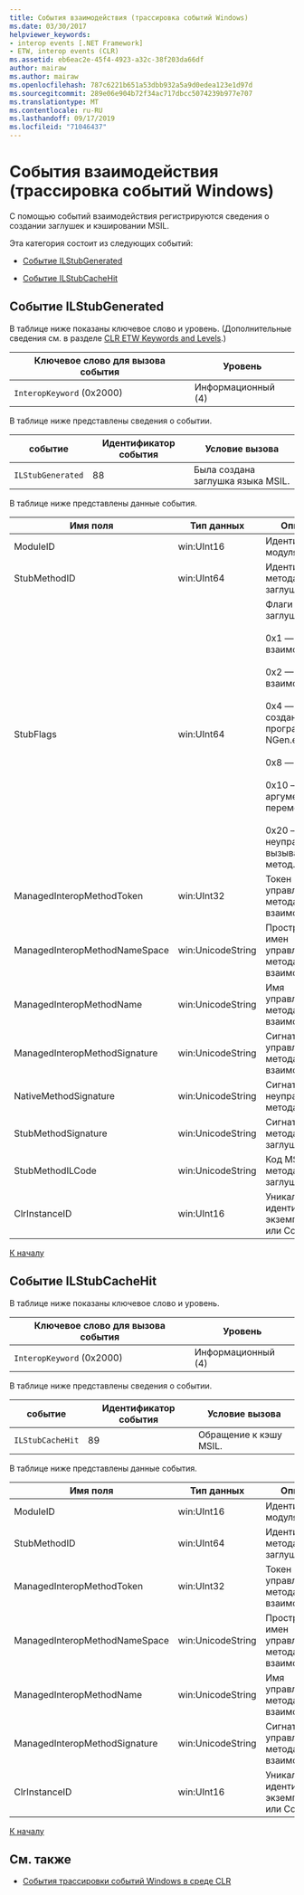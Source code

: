 ```yaml
---
title: События взаимодействия (трассировка событий Windows)
ms.date: 03/30/2017
helpviewer_keywords:
- interop events [.NET Framework]
- ETW, interop events (CLR)
ms.assetid: eb6eac2e-45f4-4923-a32c-38f203da66df
author: mairaw
ms.author: mairaw
ms.openlocfilehash: 787c6221b651a53dbb932a5a9d0edea123e1d97d
ms.sourcegitcommit: 289e06e904b72f34ac717dbcc5074239b977e707
ms.translationtype: MT
ms.contentlocale: ru-RU
ms.lasthandoff: 09/17/2019
ms.locfileid: "71046437"
---
```

# <a name="interop-etw-events"></a>События взаимодействия (трассировка событий Windows)
<a name="top"></a> С помощью событий взаимодействия регистрируются сведения о создании заглушек и кэшировании MSIL.  
  
 Эта категория состоит из следующих событий:  
  
- [Событие ILStubGenerated](#ilstubgenerated_event)  
  
- [Событие ILStubCacheHit](#ilstubcachehit_event)  
  
<a name="ilstubgenerated_event"></a>   
## <a name="ilstubgenerated-event"></a>Событие ILStubGenerated  
 В таблице ниже показаны ключевое слово и уровень. (Дополнительные сведения см. в разделе [CLR ETW Keywords and Levels](clr-etw-keywords-and-levels.md).)  
  
|Ключевое слово для вызова события|Уровень|  
|-----------------------------------|-----------|  
|`InteropKeyword` (0x2000)|Информационный (4)|  
  
 В таблице ниже представлены сведения о событии.  
  
|событие|Идентификатор события|Условие вызова|  
|-----------|--------------|-----------------|  
|`ILStubGenerated`|88|Была создана заглушка языка MSIL.|  
  
 В таблице ниже представлены данные события.  
  
|Имя поля|Тип данных|Описание|  
|----------------|---------------|-----------------|  
|ModuleID|win:UInt16|Идентификатор модуля.|  
|StubMethodID|win:UInt64|Идентификатор метода-заглушки.|  
|StubFlags|win:UInt64|Флаги для заглушки:<br /><br /> 0x1 — обратное взаимодействие;<br /><br /> 0x2 — COM-взаимодействие;<br /><br /> 0x4 — заглушка, созданная программой NGen.exe;<br /><br /> 0x8 — делегат;<br /><br /> 0x10 — аргумент переменной.<br /><br /> 0x20 — неуправляемый вызываемый метод.|  
|ManagedInteropMethodToken|win:UInt32|Токен управляемого метода взаимодействия.|  
|ManagedInteropMethodNameSpace|win:UnicodeString|Пространство имен управляемого метода взаимодействия.|  
|ManagedInteropMethodName|win:UnicodeString|Имя управляемого метода взаимодействия.|  
|ManagedInteropMethodSignature|win:UnicodeString|Сигнатура управляемого метода взаимодействия.|  
|NativeMethodSignature|win:UnicodeString|Сигнатура неуправляемого метода.|  
|StubMethodSignature|win:UnicodeString|Сигнатура метода-заглушки.|  
|StubMethodILCode|win:UnicodeString|Код MSIL для метода-заглушки.|  
|ClrInstanceID|win:UInt16|Уникальный идентификатор экземпляра CLR или CoreCLR.|  
  
 [К началу](#top)  
  
<a name="ilstubcachehit_event"></a>   
## <a name="ilstubcachehit-event"></a>Событие ILStubCacheHit  
 В таблице ниже показаны ключевое слово и уровень.  
  
|Ключевое слово для вызова события|Уровень|  
|-----------------------------------|-----------|  
|`InteropKeyword` (0x2000)|Информационный (4)|  
  
 В таблице ниже представлены сведения о событии.  
  
|событие|Идентификатор события|Условие вызова|  
|-----------|--------------|-----------------|  
|`ILStubCacheHit`|89|Обращение к кэшу MSIL.|  
  
 В таблице ниже представлены данные события.  
  
|Имя поля|Тип данных|Описание|  
|----------------|---------------|-----------------|  
|ModuleID|win:UInt16|Идентификатор модуля.|  
|StubMethodID|win:UInt64|Идентификатор метода-заглушки.|  
|ManagedInteropMethodToken|win:UInt32|Токен управляемого метода взаимодействия.|  
|ManagedInteropMethodNameSpace|win:UnicodeString|Пространство имен управляемого метода взаимодействия.|  
|ManagedInteropMethodName|win:UnicodeString|Имя управляемого метода взаимодействия.|  
|ManagedInteropMethodSignature|win:UnicodeString|Сигнатура управляемого метода взаимодействия.|  
|ClrInstanceID|win:UInt16|Уникальный идентификатор экземпляра CLR или CoreCLR.|  
  
 [К началу](#top)  
  
## <a name="see-also"></a>См. также

- [События трассировки событий Windows в среде CLR](clr-etw-events.md)
